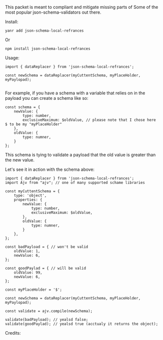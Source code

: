 This packet is  meant to compliant and mitigate missing parts of
Some of the most popular json-schema-validators out there.

Install:

`yanr add json-schema-local-refrances
`

Or

`npm install json-schema-local-refrances
`

Usage:

````
import { dataReplacer } from 'json-schema-local-refrances';

const newSchema = dataReplacer(myCuttentSchema, myPlaceHolder, myPaylopad);
 
````

For example, if you have a schema with a variable that relies on in the payload you can create a schema like so:
``````
const schema = {
    newValue: {
        type: number,
        exclusiveMaximum: $oldValue, // please note that I chose here $ to be my "myPlaceHolder"
    },
    oldValue: {
        type: numner, 
    }
};
``````
This schema is tying to validate a payload that the old value is greater than the new value.

Let's see it in action with the schema above:

``````
import { dataReplacer } from 'json-schema-local-refrances';
import Ajv from "ajv"; // one of many supported schame libraries

const myCuttentSchema = {
    type: 'object',
    properties: {
        newValue: {
            type: number,
            exclusiveMaximum: $oldValue,
        },
        oldValue: {
            type: numner, 
        }
    },
};

const badPayload = { // won't be valid
    oldValue: 1,
    newValue: 6,
};

const goodPaylad = { // will be valid
    oldValue: 99,
    newValue: 6,
};

const myPlaceHolder = '$';

const newSchema = dataReplacer(myCuttentSchema, myPlaceHolder, myPaylopad);

const validate = ajv.compile(newSchema);

validate(badPayload); // yealsd false;
validate(goodPaylad); // yealsd true (acctualy it returns the object);

``````

Credits:
